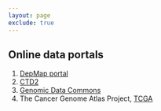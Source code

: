 ```yaml
---
layout: page
exclude: true
---
```

## Online data portals

1. [DepMap portal](https://depmap.org/portal/)
2. [CTD2](https://portals.broadinstitute.org/ctrp.v2.1/)
3. [Genomic Data Commons](https://portal.gdc.cancer.gov/)
4. The Cancer Genome Atlas Project, [TCGA](http://www.tcgaportal.org/)
